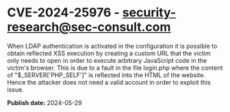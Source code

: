 # CVE-2024-25976 - security-research@sec-consult.com

When LDAP authentication is activated in the configuration it is possible to obtain reflected XSS execution by creating a custom URL that the victim only needs to open in order to execute arbitrary JavaScript code in the victim's browser. This is due to a fault in the file login.php where the content of "$_SERVER['PHP_SELF']" is reflected into the HTML of the website. Hence the attacker does not need a valid account in order to exploit this issue.

**Publish date:** 2024-05-29
